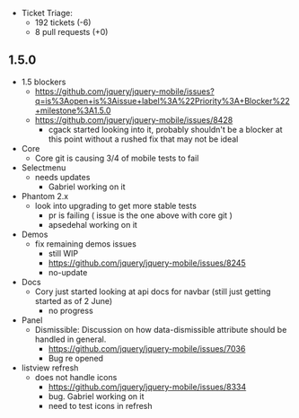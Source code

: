 * Ticket Triage:
  * 192 tickets (-6)
  * 8 pull requests (+0)

## 1.5.0
* 1.5 blockers
  * https://github.com/jquery/jquery-mobile/issues?q=is%3Aopen+is%3Aissue+label%3A%22Priority%3A+Blocker%22+milestone%3A1.5.0
  * https://github.com/jquery/jquery-mobile/issues/8428
    * cgack started looking into it, probably shouldn't be a blocker at this point without a rushed fix that may not be ideal
* Core
  * Core git is causing 3/4 of mobile tests to fail
* Selectmenu
  * needs updates
    * Gabriel working on it
* Phantom 2.x
  * look into upgrading to get more stable tests
    * pr is failing ( issue is the one above with core git )
    * apsedehal working on it
* Demos
  * fix remaining demos issues
    * still WIP
    * https://github.com/jquery/jquery-mobile/issues/8245
    * no-update
* Docs
  * Cory just started looking at api docs for navbar (still just getting started as of 2 June)
    * no progress
* Panel
  * Dismissible: Discussion on how data-dismissible attribute should be handled in general.
    * https://github.com/jquery/jquery-mobile/issues/7036
    * Bug re opened
* listview refresh
  * does not handle icons
    * https://github.com/jquery/jquery-mobile/issues/8334
    * bug. Gabriel working on it
    * need to test icons in refresh

